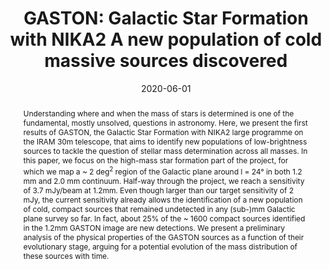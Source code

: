 ---
title: "GASTON: Galactic Star Formation with NIKA2 A new population of cold massive sources discovered"
collection: "publications"
category: "co_procs"
permalink: /publications/2020EPJWC22800018P
link: https://ui.adsabs.harvard.edu/abs/2020EPJWC.22800018P/abstract
date: 2020-06-01
venue: "mm Universe @ NIKA2 - Observing the mm Universe with the NIKA2 Camera"
citation: "Ritacco, A., Adam, R., Ade, P., et al. (2020), mm Universe @ NIKA2 - Observing the mm Universe with the NIKA2 Camera, 228, 00021."
abstract: "Understanding where and when the mass of stars is determined is one of the fundamental, mostly unsolved, questions in astronomy. Here, we present the first results of GASTON, the Galactic Star Formation with NIKA2 large programme on the IRAM 30m telescope, that aims to identify new populations of low-brightness sources to tackle the question of stellar mass determination across all masses. In this paper, we focus on the high-mass star formation part of the project, for which we map a ~ 2 deg<SUP>2</SUP> region of the Galactic plane around l = 24° in both 1.2 mm and 2.0 mm continuum. Half-way through the project, we reach a sensitivity of 3.7 mJy/beam at 1.2mm. Even though larger than our target sensitivity of 2 mJy, the current sensitivity already allows the identification of a new population of cold, compact sources that remained undetected in any (sub-)mm Galactic plane survey so far. In fact, about 25% of the ~ 1600 compact sources identified in the 1.2mm GASTON image are new detections. We present a preliminary analysis of the physical properties of the GASTON sources as a function of their evolutionary stage, arguing for a potential evolution of the mass distribution of these sources with time."
---